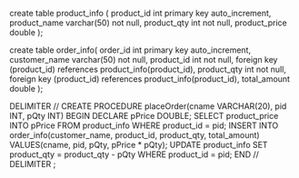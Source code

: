 create table product_info (
    product_id int primary key auto_increment,
    product_name varchar(50) not null,
    product_qty int not null,
     product_price double
);

create table order_info(
order_id int primary key auto_increment,
customer_name varchar(50) not null,
product_id int not null,
foreign key (product_id) references product_info(product_id),
product_qty int not null,
foreign key (product_id) references product_info(product_id),
total_amount double
);

DELIMITER //
CREATE PROCEDURE placeOrder(cname VARCHAR(20), pid INT, pQty INT)
BEGIN
    DECLARE pPrice DOUBLE;
    SELECT product_price INTO pPrice FROM product_info WHERE product_id = pid;
    INSERT INTO order_info(customer_name, product_id, product_qty, total_amount)
    VALUES(cname, pid, pQty, pPrice * pQty);
    UPDATE product_info SET product_qty = product_qty - pQty WHERE product_id = pid;
END //
DELIMITER ;
